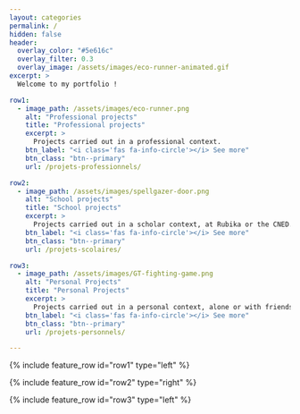 ```yaml
---
layout: categories
permalink: /
hidden: false
header:
  overlay_color: "#5e616c"
  overlay_filter: 0.3
  overlay_image: /assets/images/eco-runner-animated.gif
excerpt: >
  Welcome to my portfolio !

row1:
  - image_path: /assets/images/eco-runner.png
    alt: "Professional projects"
    title: "Professional projects"
    excerpt: >
      Projects carried out in a professional context.
    btn_label: "<i class='fas fa-info-circle'></i> See more"
    btn_class: "btn--primary"
    url: /projets-professionnels/

row2:
  - image_path: /assets/images/spellgazer-door.png
    alt: "School projects"
    title: "School projects"
    excerpt: >
      Projects carried out in a scholar context, at Rubika or the CNED.
    btn_label: "<i class='fas fa-info-circle'></i> See more"
    btn_class: "btn--primary"
    url: /projets-scolaires/

row3:
  - image_path: /assets/images/GT-fighting-game.png
    alt: "Personal Projects"
    title: "Personal Projects"
    excerpt: >
      Projects carried out in a personal context, alone or with friends.
    btn_label: "<i class='fas fa-info-circle'></i> See more"
    btn_class: "btn--primary"
    url: /projets-personnels/

---
```


{% include feature_row id="row1" type="left" %}

{% include feature_row id="row2" type="right" %}

{% include feature_row id="row3" type="left" %}
